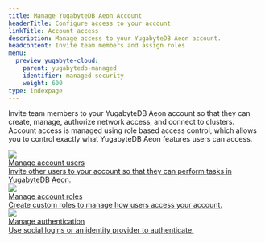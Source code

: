 ```yaml
---
title: Manage YugabyteDB Aeon Account
headerTitle: Configure access to your account
linkTitle: Account access
description: Manage access to your YugabyteDB Aeon account.
headcontent: Invite team members and assign roles
menu:
  preview_yugabyte-cloud:
    parent: yugabytedb-managed
    identifier: managed-security
    weight: 600
type: indexpage
---
```


Invite team members to your YugabyteDB Aeon account so that they can create, manage, authorize network access, and connect to clusters. Account access is managed using role based access control, which allows you to control exactly what YugabyteDB Aeon features users can access.

<div class="row">

  <div class="col-12 col-md-6 col-lg-12 col-xl-6">
    <a class="section-link icon-offset" href="manage-access/">
      <div class="head">
        <img class="icon" src="/images/section_icons/secure/grant-permissions.png" aria-hidden="true" />
        <div class="title">Manage account users</div>
      </div>
      <div class="body">
        Invite other users to your account so that they can perform tasks in YugabyteDB Aeon.
      </div>
    </a>
  </div>

  <div class="col-12 col-md-6 col-lg-12 col-xl-6">
    <a class="section-link icon-offset" href="managed-roles/">
      <div class="head">
        <img class="icon" src="/images/section_icons/secure/create-roles.png" aria-hidden="true" />
        <div class="title">Manage account roles</div>
      </div>
      <div class="body">
        Create custom roles to manage how users access your account.
      </div>
    </a>
  </div>

  <div class="col-12 col-md-6 col-lg-12 col-xl-6">
    <a class="section-link icon-offset" href="managed-authentication/">
      <div class="head">
        <img class="icon" src="/images/section_icons/secure/authentication.png" aria-hidden="true" />
        <div class="title">Manage authentication</div>
      </div>
      <div class="body">
        Use social logins or an identity provider to authenticate.
      </div>
    </a>
  </div>

</div>
